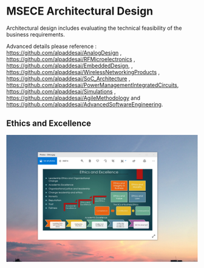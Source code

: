 # MSECE Architectural Design

Architectural design includes evaluating the technical feasibility  of the business requirements. 

Advanced details please reference : https://github.com/alpaddesai/AnalogDesign , https://github.com/alpaddesai/RFMicroelectronics , https://github.com/alpaddesai/EmbeddedDesign,  , https://github.com/alpaddesai/WirelessNetworkingProducts , https://github.com/alpaddesai/SoC_Architecture , https://github.com/alpaddesai/PowerManagementIntegratedCircuits, https://github.com/alpaddesai/Simulations , https://github.com/alpaddesai/AgileMethodology and https://github.com/alpaddesai/AdvancedSoftwareEngineering.

## Ethics and Excellence
![image](EthicsandExcellence.png)
